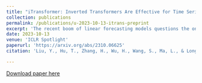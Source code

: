 ```yaml
---
title: "iTransformer: Inverted Transformers Are Effective for Time Series Forecasting"
collection: publications
permalink: /publications/u-2023-10-13-itrans-preprint
excerpt: 'The recent boom of linear forecasting models questions the ongoing passion for architectural modifications of Transformer-based forecasters. These forecasters leverage Transformers to model the global dependencies over temporal tokens of time series, with each token formed by multiple variates of the same timestamp. However, Transformers are challenged in forecasting series with larger lookback windows due to performance degradation and computation explosion. Besides, the embedding for each temporal token fuses multiple variates that represent potential delayed events and distinct physical measurements, which may fail in learning variate-centric representations and result in meaningless attention maps. In this work, we reflect on the competent duties of Transformer components and repurpose the Transformer architecture without any modification to the basic components. We propose iTransformer that simply applies the attention and feed-forward network on the inverted dimensions. Specifically, the time points of individual series are embedded into variate tokens which are utilized by the attention mechanism to capture multivariate correlations; meanwhile, the feed-forward network is applied for each variate token to learn nonlinear representations. The iTransformer model achieves state-of-the-art on challenging real-world datasets, which further empowers the Transformer family with promoted performance, generalization ability across different variates, and better utilization of arbitrary lookback windows, making it a nice alternative as the fundamental backbone of time series forecasting.'
date: 2023-10-13
venue: 'ICLR Spotlight'
paperurl: 'https://arxiv.org/abs/2310.06625'
citation: 'Liu, Y., Hu, T., Zhang, H., Wu, H., Wang, S., Ma, L., & Long, M. (2023). iTransformer: Inverted Transformers Are Effective for Time Series Forecasting. ICLR 2023.'

---
```



[Download paper here](https://arxiv.org/pdf/2310.06625.pdf)
